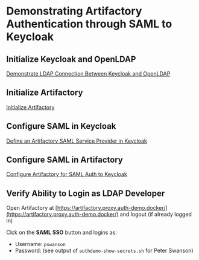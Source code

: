 # Demonstrating Artifactory Authentication through SAML to Keycloak

## Initialize Keycloak and OpenLDAP

[Demonstrate LDAP Connection Between Keycloak and OpenLDAP](Demonstrate-LDAP-Connection-Between-Keycloak-and-OpenLDAP.md)

## Initialize Artifactory

[Initialize Artifactory](Artifactory_Initialize-Artifactory.md)

## Configure SAML in Keycloak

[Define an Artifactory SAML Service Provider in Keycloak](Keycloak_Define-an-Artifactory-SAML-Service-Provider-in-Keycloak.md)

## Configure SAML in Artifactory

[Configure Artifactory for SAML Auth to Keycloak](Artifactory_Configure-Artifactory-for-SAML-Auth-to-Keycloak.md)

## Verify Ability to Login as LDAP Developer

Open Artifactory at [https://artifactory.proxy.auth-demo.docker/](https://artifactory.proxy.auth-demo.docker/)
and logout (if already logged in)

Clck on the **SAML SSO** button and logins as:

* Username: `pswanson`
* Password: (see output of `authdemo-show-secrets.sh` for Peter Swanson)


